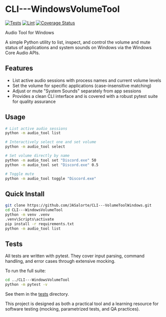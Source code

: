 # CLI---WindowsVolumeTool

[![Tests](https://github.com/JASalorte/CLI---VolumeToolWindows/actions/workflows/tests.yml/badge.svg)](https://github.com/JASalorte/CLI---VolumeToolWindows/actions/workflows/tests.yml)
[![Lint](https://github.com/JASalorte/CLI---VolumeToolWindows/actions/workflows/lint.yml/badge.svg)](https://github.com/JASalorte/CLI---VolumeToolWindows/actions/workflows/lint.yml)
[![Coverage Status](https://coveralls.io/repos/github/JASalorte/CLI---VolumeToolWindows/badge.svg?branch=main)](https://coveralls.io/github/JASalorte/CLI---VolumeToolWindows?branch=main)

Audio Tool for Windows

A simple Python utility to list, inspect, and control the volume and mute status of applications and system sounds on Windows via the Windows Core Audio APIs.

## Features

- List active audio sessions with process names and current volume levels
- Set the volume for specific applications (case-insensitive matching)
- Adjust or mute "System Sounds" separately from app sessions
- Provides a clean CLI interface and is covered with a robust pytest suite for quality assurance

## Usage

```bash
# List active audio sessions
python -m audio_tool list

# Interactively select one and set volume
python -m audio_tool select

# Set volume directly by name
python -m audio_tool set "Discord.exe" 50
python -m audio_tool set "Discord.exe" 0.5

# Toggle mute
python -m audio_tool toggle "Discord.exe"
```

## Quick Install

```bash
git clone https://github.com/JASalorte/CLI---VolumeToolWindows.git
cd CLI---WindowsVolumeTool
python -m venv .venv
.venv\Scripts\activate
pip install -r requirements.txt
python -m audio_tool list
```

## Tests

All tests are written with pytest.
They cover input parsing, command handling, and error cases through extensive mocking.

To run the full suite:
```bash
cd ../CLI---WindowsVolumeTool
python -m pytest -v
```

See them in the [tests](tests/) directory.

This project is designed as both a practical tool and a learning resource for software testing (mocking, parametrized tests, and QA practices).
